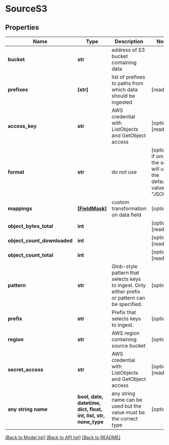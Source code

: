 # SourceS3


## Properties
Name | Type | Description | Notes
------------ | ------------- | ------------- | -------------
**bucket** | **str** | address of S3 bucket containing data | 
**prefixes** | **[str]** | list of prefixes to paths from which data should be ingested | [readonly] 
**access_key** | **str** | AWS credential with ListObjects and GetObject access | [optional] [readonly] 
**format** | **str** | do not use | [optional]  if omitted the server will use the default value of "JSON"
**mappings** | [**[FieldMask]**](FieldMask.md) | custom transformation on data field | [optional] 
**object_bytes_total** | **int** |  | [optional] [readonly] 
**object_count_downloaded** | **int** |  | [optional] [readonly] 
**object_count_total** | **int** |  | [optional] [readonly] 
**pattern** | **str** | Glob-style pattern that selects keys to ingest. Only either prefix or pattern can be specified. | [optional] 
**prefix** | **str** | Prefix that selects keys to ingest. | [optional] 
**region** | **str** | AWS region containing source bucket | [optional] 
**secret_access** | **str** | AWS credential with ListObjects and GetObject access | [optional] [readonly] 
**any string name** | **bool, date, datetime, dict, float, int, list, str, none_type** | any string name can be used but the value must be the correct type | [optional]

[[Back to Model list]](../README.md#documentation-for-models) [[Back to API list]](../README.md#documentation-for-api-endpoints) [[Back to README]](../README.md)


